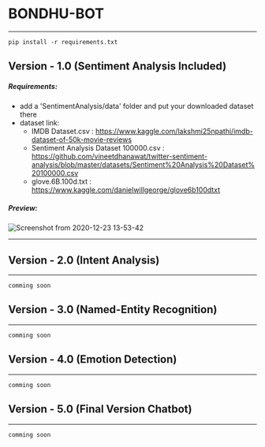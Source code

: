 # BONDHU-BOT
------------

```
pip install -r requirements.txt
```

## Version - 1.0 (Sentiment Analysis Included)

##### Requirements:
- add a 'SentimentAnalysis/data' folder and put your downloaded dataset there
- dataset link:
  - IMDB Dataset.csv : https://www.kaggle.com/lakshmi25npathi/imdb-dataset-of-50k-movie-reviews
  - Sentiment Analysis Dataset 100000.csv : https://github.com/vineetdhanawat/twitter-sentiment-analysis/blob/master/datasets/Sentiment%20Analysis%20Dataset%20100000.csv
  - glove.6B.100d.txt : https://www.kaggle.com/danielwillgeorge/glove6b100dtxt

##### Preview:
![Screenshot from 2020-12-23 13-53-42](https://user-images.githubusercontent.com/35567854/102973097-6295f280-4526-11eb-92d8-bb6295ca7599.png)

-------------

## Version - 2.0 (Intent Analysis)
-------------
```
comming soon
```

## Version - 3.0 (Named-Entity Recognition)
-------------
```
comming soon
```

## Version - 4.0 (Emotion Detection)
-------------
```
comming soon
```

## Version - 5.0 (Final Version Chatbot)
-------------
```
comming soon
```
